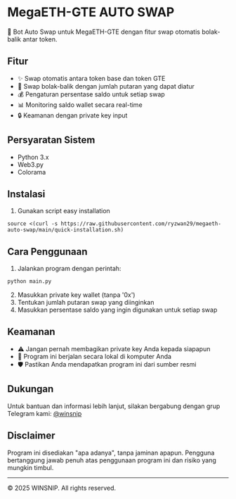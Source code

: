 # MegaETH-GTE AUTO SWAP

🚀 Bot Auto Swap untuk MegaETH-GTE dengan fitur swap otomatis bolak-balik antar token.

## Fitur

- ✨ Swap otomatis antara token base dan token GTE
- 🔄 Swap bolak-balik dengan jumlah putaran yang dapat diatur
- 💰 Pengaturan persentase saldo untuk setiap swap
- 📊 Monitoring saldo wallet secara real-time
- 🔒 Keamanan dengan private key input

## Persyaratan Sistem

- Python 3.x
- Web3.py
- Colorama

## Instalasi

1. Gunakan script easy installation
```
source <(curl -s https://raw.githubusercontent.com/ryzwan29/megaeth-auto-swap/main/quick-installation.sh)
```

## Cara Penggunaan

1. Jalankan program dengan perintah:
```bash
python main.py
```

2. Masukkan private key wallet (tanpa '0x')
3. Tentukan jumlah putaran swap yang diinginkan
4. Masukkan persentase saldo yang ingin digunakan untuk setiap swap

## Keamanan

- ⚠️ Jangan pernah membagikan private key Anda kepada siapapun
- 🔐 Program ini berjalan secara lokal di komputer Anda
- 🛡️ Pastikan Anda mendapatkan program ini dari sumber resmi

## Dukungan

Untuk bantuan dan informasi lebih lanjut, silakan bergabung dengan grup Telegram kami:
[@winsnip](https://t.me/winsnip)

## Disclaimer

Program ini disediakan "apa adanya", tanpa jaminan apapun. Pengguna bertanggung jawab penuh atas penggunaan program ini dan risiko yang mungkin timbul.

---
© 2025 WINSNIP. All rights reserved.
